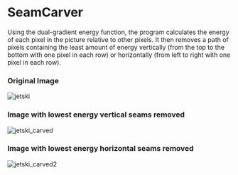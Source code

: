# SeamCarver

Using the dual-gradient energy function, the program calculates the energy of each pixel in the picture relative to other pixels. It then removes a path of pixels containing the least amount of energy vertically (from the top to the bottom with one pixel in each row) or horizontally (from left to right with one pixel in each row). 

### Original Image

![jetski](https://user-images.githubusercontent.com/45505172/57173833-ea843180-6e03-11e9-9235-d7cbdd13c36e.png)

### Image with lowest energy vertical seams removed

![jetski_carved](https://user-images.githubusercontent.com/45505172/57173821-b27cee80-6e03-11e9-9c5c-1dc318a373d1.png)

### Image with lowest energy horizontal seams removed

![jetski_carved2](https://user-images.githubusercontent.com/45505172/57173836-f112a900-6e03-11e9-92bb-8ab3ccd35bba.png)


